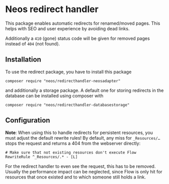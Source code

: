 # Neos redirect handler

This package enables automatic redirects for renamed/moved pages. This helps with SEO and user experience by avoiding dead links.

Additionally a `410` (gone) status code will be given for removed pages instead of `404` (not found).

## Installation

To use the redirect package, you have to install this package
	
	composer require "neos/redirecthandler-neosadapter"
	
and additionally a storage package. A default one for storing redirects in the database can be installed using composer with 

	composer require "neos/redirecthandler-databasestorage"

## Configuration

**Note**: When using this to handle redirects for persistent resources, you must adjust the default
rewrite rules! By default, any miss for `_Resources/…` stops the request and returns a 404 from the
webserver directly:
  
  	# Make sure that not existing resources don't execute Flow
	RewriteRule ^_Resources/.* - [L]

For the redirect handler to even see the request, this has to be removed. Usually the performance impact
can be neglected, since Flow is only hit for resources that once existed and to which someone still holds
a link.
